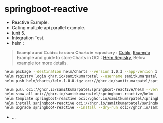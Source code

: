 # springboot-reactive
- Reactive Example.
- Calling multiple api parallel example.
- junit 5.
- Integration Test.
- helm : 
> Example and Guides to store Charts in repository : [Guide](https://helm.sh/docs/topics/chart_repository/#github-pages-example), [Example](https://github.com/technosophos/tscharts)
> Example and guide to store Charts in OCI : [Helm Registry](https://helm.sh/docs/topics/registries/#commands-for-working-with-registries), Below example for more details.

```bash
helm package --destination helm/charts --version 1.0.3 --app-version 1.0.4 helm/
helm registry login ghcr.io/samitkumarpatel --username samitkumarpatel
helm push helm/charts/helm-1.0.0.tgz oci://ghcr.io/samitkumarpatel/springboot-reactive

helm pull oci://ghcr.io/samitkumarpatel/springboot-reactive/helm --version 1.0.0
helm show all oci://ghcr.io/samitkumarpatel/springboot-reactive/helm --version 1.0.0
helm template springboot-reactive oci://ghcr.io/samitkumarpatel/springboot-reactive/helm --version 1.0.0
helm install springboot-reactive oci://ghcr.io/samitkumarpatel/springboot-reactive/helm --version 1.0.0
helm upgrade springboot-reactive --install --dry-run oci://ghcr.io/samitkumarpatel/springboot-reactive/helm --version 1.0.0
```
- ...

